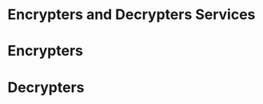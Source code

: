 Encrypters and Decrypters Services
==================================

# Encrypters


# Decrypters

